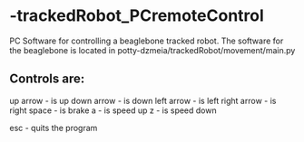 # -trackedRobot_PCremoteControl
PC Software for controlling a beaglebone tracked robot. The software for the beaglebone is located in 
potty-dzmeia/trackedRobot/movement/main.py

Controls are:
-------------
up arrow - is up
down arrow - is down
left arrow - is left
right arrow - is right
space - is brake
a - is speed up
z - is speed down

esc - quits the program
